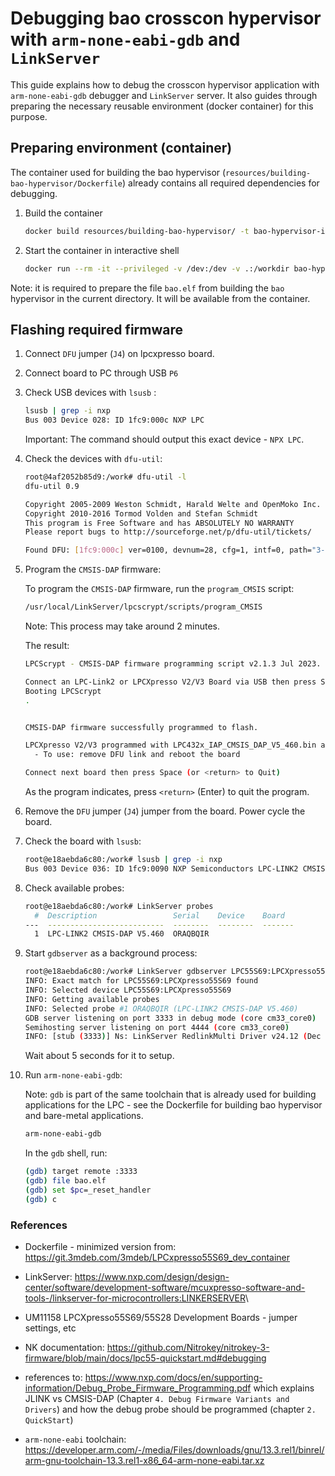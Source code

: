 # Debugging bao crosscon hypervisor with `arm-none-eabi-gdb` and `LinkServer`

This guide explains how to debug the crosscon hypervisor application with
`arm-none-eabi-gdb` debugger and `LinkServer` server. It also guides through
preparing the necessary reusable environment (docker container) for this
purpose.

## Preparing environment (container)

The container used for building the bao hypervisor
(`resources/building-bao-hypervisor/Dockerfile`) already contains all required
dependencies for debugging.

1. Build the container

    ```bash
    docker build resources/building-bao-hypervisor/ -t bao-hypervisor-image
    ```

2. Start the container in interactive shell

    ```bash
    docker run --rm -it --privileged -v /dev:/dev -v .:/workdir bao-hypervisor-image bash
    ```

Note: it is required to prepare the file `bao.elf` from building the `bao`
hypervisor in the current directory. It will be available from the container.

## Flashing required firmware

1. Connect `DFU` jumper (`J4`) on lpcxpresso board.

2. Connect board to PC through USB `P6`

3. Check USB devices with `lsusb` :

    ```bash
    lsusb | grep -i nxp
    Bus 003 Device 028: ID 1fc9:000c NXP LPC
    ```

    Important: The command should output this exact device - `NPX LPC`.

4. Check the devices with `dfu-util`:

    ```bash
    root@4af2052b85d9:/work# dfu-util -l
    dfu-util 0.9

    Copyright 2005-2009 Weston Schmidt, Harald Welte and OpenMoko Inc.
    Copyright 2010-2016 Tormod Volden and Stefan Schmidt
    This program is Free Software and has ABSOLUTELY NO WARRANTY
    Please report bugs to http://sourceforge.net/p/dfu-util/tickets/

    Found DFU: [1fc9:000c] ver=0100, devnum=28, cfg=1, intf=0, path="3-1", alt=0, name="DFU", serial="ABCD"
    ```

5. Program the `CMSIS-DAP` firmware:

    To program the `CMSIS-DAP` firmware, run the `program_CMSIS` script:

    ```bash
    /usr/local/LinkServer/lpcscrypt/scripts/program_CMSIS 
    ```

    Note: This process may take around 2 minutes.

    The result:

    ```bash
    LPCScrypt - CMSIS-DAP firmware programming script v2.1.3 Jul 2023.

    Connect an LPC-Link2 or LPCXpresso V2/V3 Board via USB then press Space.
    Booting LPCScrypt
    .


    CMSIS-DAP firmware successfully programmed to flash.

    LPCXpresso V2/V3 programmed with LPC432x_IAP_CMSIS_DAP_V5_460.bin and has the uniqueID: ORAQBQIR
      - To use: remove DFU link and reboot the board

    Connect next board then press Space (or <return> to Quit)
    ```

    As the program indicates, press `<return>` (Enter) to quit the program.

6. Remove the `DFU` jumper (`J4`) jumper from the board. Power cycle the board.

7. Check the board with `lsusb`:

    ```bash
    root@e18aebda6c80:/work# lsusb | grep -i nxp
    Bus 003 Device 036: ID 1fc9:0090 NXP Semiconductors LPC-LINK2 CMSIS-DAP V5.460
    ```

8. Check available probes:

    ```bash
    root@e18aebda6c80:/work# LinkServer probes
      #  Description                 Serial    Device    Board
    ---  --------------------------  --------  --------  -------
      1  LPC-LINK2 CMSIS-DAP V5.460  ORAQBQIR
    ```

9. Start `gdbserver` as a background process:

    ```bash
    root@e18aebda6c80:/work# LinkServer gdbserver LPC55S69:LPCXpresso55S69 &
    INFO: Exact match for LPC55S69:LPCXpresso55S69 found
    INFO: Selected device LPC55S69:LPCXpresso55S69
    INFO: Getting available probes
    INFO: Selected probe #1 ORAQBQIR (LPC-LINK2 CMSIS-DAP V5.460)
    GDB server listening on port 3333 in debug mode (core cm33_core0)
    Semihosting server listening on port 4444 (core cm33_core0)
    INFO: [stub (3333)] Ns: LinkServer RedlinkMulti Driver v24.12 (Dec 18 2024 18:40:01 - crt_emu_cm_redlink build 869)
    ```

    Wait about 5 seconds for it to setup.

10. Run `arm-none-eabi-gdb`:

    Note: `gdb` is part of the same toolchain that is already used for building
    applications for the LPC - see the Dockerfile for building bao hypervisor
    and bare-metal applications.

    ```bash
    arm-none-eabi-gdb
    ```

    In the `gdb` shell, run:

    ```bash
    (gdb) target remote :3333
    (gdb) file bao.elf
    (gdb) set $pc=_reset_handler
    (gdb) c 
    ```

### References

- Dockerfile - minimized version from:
  <https://git.3mdeb.com/3mdeb/LPCxpresso55S69_dev_container>

- LinkServer:
  <https://www.nxp.com/design/design-center/software/development-software/mcuxpresso-software-and-tools-/linkserver-for-microcontrollers:LINKERSERVER>\

- UM11158 LPCXpresso55S69/55S28 Development Boards - jumper settings, etc

- NK documentation:
  <https://github.com/Nitrokey/nitrokey-3-firmware/blob/main/docs/lpc55-quickstart.md#debugging>

- references to:
  <https://www.nxp.com/docs/en/supporting-information/Debug_Probe_Firmware_Programming.pdf>
  which explains JLINK vs CMSIS-DAP (Chapter `4. Debug Firmware Variants and
  Drivers`) and how the debug probe should be programmed (chapter `2.
  QuickStart`)

- `arm-none-eabi` toolchain:
  <https://developer.arm.com/-/media/Files/downloads/gnu/13.3.rel1/binrel/arm-gnu-toolchain-13.3.rel1-x86_64-arm-none-eabi.tar.xz>
